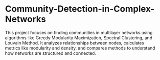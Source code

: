 # Community-Detection-in-Complex-Networks
This project focuses on finding communities in multilayer networks using algorithms like Greedy Modularity Maximization, Spectral Clustering, and Louvain Method. It analyzes relationships between nodes, calculates metrics like modularity and density, and compares methods to understand how networks are structured and connected.

